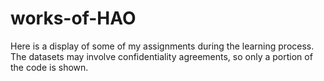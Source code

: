 # works-of-HAO
Here is a display of some of my assignments during the learning process. The datasets may involve confidentiality agreements, so only a portion of the code is shown.
